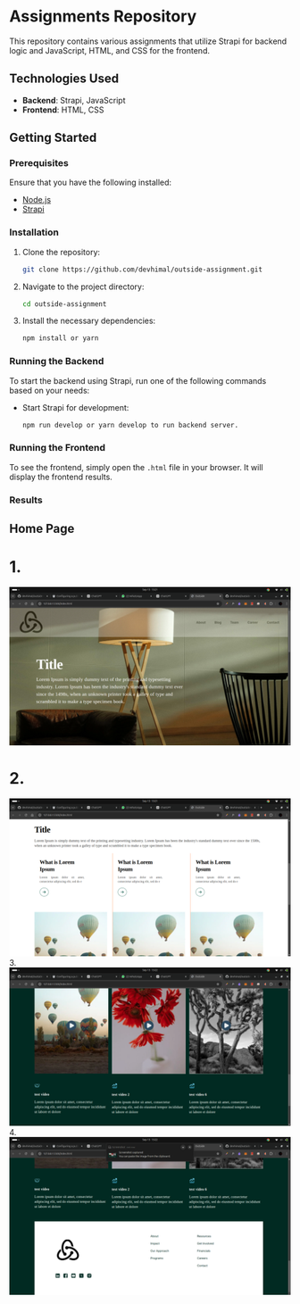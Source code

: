 # Assignments Repository

This repository contains various assignments that utilize Strapi for backend logic and JavaScript, HTML, and CSS for the frontend.

## Technologies Used

- **Backend**: Strapi, JavaScript
- **Frontend**: HTML, CSS

## Getting Started

### Prerequisites

Ensure that you have the following installed:

- [Node.js](https://nodejs.org/)
- [Strapi](https://strapi.io/)

### Installation

1. Clone the repository:

   ```bash
   git clone https://github.com/devhimal/outside-assignment.git
   ```

2. Navigate to the project directory:

   ```bash
   cd outside-assignment
   ```

3. Install the necessary dependencies:

   ```bash
   npm install or yarn 
   ```

### Running the Backend

To start the backend using Strapi, run one of the following commands based on your needs:

- Start Strapi for development:

  ```bash
  npm run develop or yarn develop to run backend server.
  ```


### Running the Frontend

To see the frontend, simply open the `.html` file in your browser. It will display the frontend results.


### Results
## Home Page
# 1. 
![Project Preview](./public/results/result1.png)
# 2.
![Project Preview](./public/results/result2.png)
3. 
![Project Preview](./public/results/result3.png)
4. 
![Project Preview](./public/results/result.png)